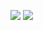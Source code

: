 [![](https://github-readme-stats.rinc.vercel.app/api/top-langs/?layout=compact&username=R1NC&show_icons=true&theme=vue&hide_title=true&line_height=31)](https://github.com/R1NC?tab=repositories)
[![](https://github-readme-stats.rinc.vercel.app/api?include_all_commits=true&username=R1NC&show_icons=true&theme=vue&hide_title=true&line_height=41)](https://github.com/R1NC?tab=repositories)
